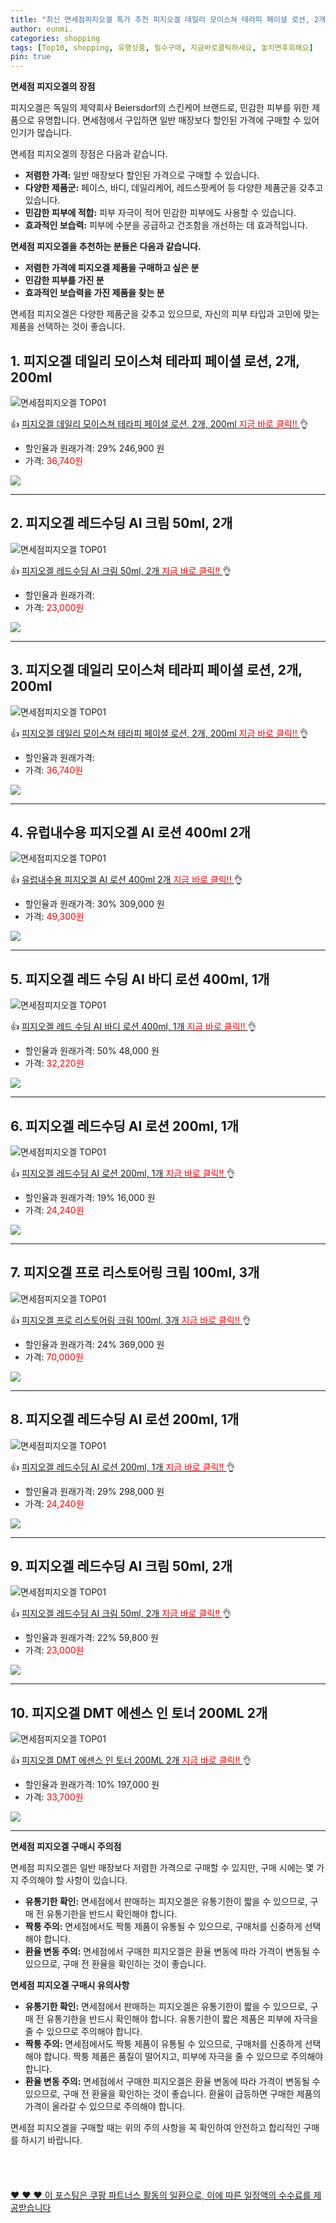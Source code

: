 ```yaml
---
title: "최신 면세점피지오겔 특가 추천 피지오겔 데일리 모이스쳐 테라피 페이셜 로션, 2개, 200ml 비교 장점"
author: eunmi.
categories: shopping
tags: [Top10, shopping, 유행상품, 필수구매, 지금바로클릭하세요, 놓치면후회해요]
pin: true
---
```

**면세점 피지오겔의 장점**

피지오겔은 독일의 제약회사 Beiersdorf의 스킨케어 브랜드로, 민감한 피부를 위한 제품으로 유명합니다. 면세점에서 구입하면 일반 매장보다 할인된 가격에 구매할 수 있어 인기가 많습니다.

면세점 피지오겔의 장점은 다음과 같습니다.

* **저렴한 가격:** 일반 매장보다 할인된 가격으로 구매할 수 있습니다.
* **다양한 제품군:** 페이스, 바디, 데일리케어, 레드스팟케어 등 다양한 제품군을 갖추고 있습니다.
* **민감한 피부에 적합:** 피부 자극이 적어 민감한 피부에도 사용할 수 있습니다.
* **효과적인 보습력:** 피부에 수분을 공급하고 건조함을 개선하는 데 효과적입니다.

**면세점 피지오겔을 추천하는 분들은 다음과 같습니다.**

* **저렴한 가격에 피지오겔 제품을 구매하고 싶은 분**
* **민감한 피부를 가진 분**
* **효과적인 보습력을 가진 제품을 찾는 분**

면세점 피지오겔은 다양한 제품군을 갖추고 있으므로, 자신의 피부 타입과 고민에 맞는 제품을 선택하는 것이 좋습니다.

   

## 1. 피지오겔 데일리 모이스쳐 테라피 페이셜 로션, 2개, 200ml

![면세점피지오겔 TOP01](https://thumbnail6.coupangcdn.com/thumbnails/remote/230x230ex/image/vendor_inventory/bca4/70f43f512a1931af549889a75e9397c3c2ad144003e3d286d5be6c06bf32.jpg)


👍 [피지오겔 데일리 모이스쳐 테라피 페이셜 로션, 2개, 200ml <font color=red> 지금 바로 클릭!! </font> ](https://link.coupang.com/re/AFFSDP?lptag=AF3617701&subid=GithubCoopas&pageKey=7169787373&traceid=V0-153&itemId=6325715967&vendorItemId=83139668561) 👌 


- 할인율과 원래가격: 29%  246,900   원
- 가격: <span style='color:red'>36,740원</span>

[![](/discount_price.png)](https://link.coupang.com/re/AFFSDP?lptag=AF3617701&subid=GithubCoopas&pageKey=7169787373&traceid=V0-153&itemId=6325715967&vendorItemId=83139668561)

---


   

## 2. 피지오겔 레드수딩 AI 크림 50ml, 2개

![면세점피지오겔 TOP01](https://thumbnail10.coupangcdn.com/thumbnails/remote/230x230ex/image/vendor_inventory/1592/ffd8f4948ea0e25847131a6a21c8cf41cffced8e681382a2bfc4b896cd28.jpg)


👍 [피지오겔 레드수딩 AI 크림 50ml, 2개 <font color=red> 지금 바로 클릭!! </font> ](https://link.coupang.com/re/AFFSDP?lptag=AF3617701&subid=GithubCoopas&pageKey=2234356063&traceid=V0-153&itemId=10244729761&vendorItemId=80524389263) 👌 


- 할인율과 원래가격: 
- 가격: <span style='color:red'>23,000원</span>

[![](/discount_price.png)](https://link.coupang.com/re/AFFSDP?lptag=AF3617701&subid=GithubCoopas&pageKey=2234356063&traceid=V0-153&itemId=10244729761&vendorItemId=80524389263)

---


   

## 3. 피지오겔 데일리 모이스쳐 테라피 페이셜 로션, 2개, 200ml

![면세점피지오겔 TOP01](https://thumbnail6.coupangcdn.com/thumbnails/remote/230x230ex/image/vendor_inventory/bca4/70f43f512a1931af549889a75e9397c3c2ad144003e3d286d5be6c06bf32.jpg)


👍 [피지오겔 데일리 모이스쳐 테라피 페이셜 로션, 2개, 200ml <font color=red> 지금 바로 클릭!! </font> ](https://link.coupang.com/re/AFFSDP?lptag=AF3617701&subid=GithubCoopas&pageKey=7169787373&traceid=V0-153&itemId=6325715967&vendorItemId=83139668561) 👌 


- 할인율과 원래가격: 
- 가격: <span style='color:red'>36,740원</span>

[![](/discount_price.png)](https://link.coupang.com/re/AFFSDP?lptag=AF3617701&subid=GithubCoopas&pageKey=7169787373&traceid=V0-153&itemId=6325715967&vendorItemId=83139668561)

---


   

## 4. 유럽내수용 피지오겔 AI 로션 400ml 2개

![면세점피지오겔 TOP01](https://thumbnail6.coupangcdn.com/thumbnails/remote/230x230ex/image/vendor_inventory/9789/8b0b6729d76378015371527a102d9bc81f1de732c72a6e69549e2de356fa.jpg)


👍 [유럽내수용 피지오겔 AI 로션 400ml 2개 <font color=red> 지금 바로 클릭!! </font> ](https://link.coupang.com/re/AFFSDP?lptag=AF3617701&subid=GithubCoopas&pageKey=5510922581&traceid=V0-153&itemId=15778217154&vendorItemId=83612386566) 👌 


- 할인율과 원래가격: 30%  309,000   원
- 가격: <span style='color:red'>49,300원</span>

[![](/discount_price.png)](https://link.coupang.com/re/AFFSDP?lptag=AF3617701&subid=GithubCoopas&pageKey=5510922581&traceid=V0-153&itemId=15778217154&vendorItemId=83612386566)

---


   

## 5. 피지오겔 레드 수딩 AI 바디 로션 400ml, 1개

![면세점피지오겔 TOP01](https://thumbnail7.coupangcdn.com/thumbnails/remote/230x230ex/image/vendor_inventory/9b8b/f0b3d5b2a197fa3459bfb9f0300d78f693dabd3ff302a5eb2e42b03f7549.jpg)


👍 [피지오겔 레드 수딩 AI 바디 로션 400ml, 1개 <font color=red> 지금 바로 클릭!! </font> ](https://link.coupang.com/re/AFFSDP?lptag=AF3617701&subid=GithubCoopas&pageKey=6729084280&traceid=V0-153&itemId=12289893193&vendorItemId=86827423157) 👌 


- 할인율과 원래가격: 50%  48,000   원
- 가격: <span style='color:red'>32,220원</span>

[![](/discount_price.png)](https://link.coupang.com/re/AFFSDP?lptag=AF3617701&subid=GithubCoopas&pageKey=6729084280&traceid=V0-153&itemId=12289893193&vendorItemId=86827423157)

---


   

## 6. 피지오겔 레드수딩 AI 로션 200ml, 1개

![면세점피지오겔 TOP01](https://thumbnail9.coupangcdn.com/thumbnails/remote/230x230ex/image/vendor_inventory/850b/28f1388101ea76466f4489d5e59400898c0af7987bf44c6e624560f5e5d4.jpg)


👍 [피지오겔 레드수딩 AI 로션 200ml, 1개 <font color=red> 지금 바로 클릭!! </font> ](https://link.coupang.com/re/AFFSDP?lptag=AF3617701&subid=GithubCoopas&pageKey=6729084280&traceid=V0-153&itemId=15673550559&vendorItemId=77960549648) 👌 


- 할인율과 원래가격: 19%  16,000   원
- 가격: <span style='color:red'>24,240원</span>

[![](/discount_price.png)](https://link.coupang.com/re/AFFSDP?lptag=AF3617701&subid=GithubCoopas&pageKey=6729084280&traceid=V0-153&itemId=15673550559&vendorItemId=77960549648)

---


   

## 7. 피지오겔 프로 리스토어링 크림 100ml, 3개

![면세점피지오겔 TOP01](https://thumbnail10.coupangcdn.com/thumbnails/remote/230x230ex/image/vendor_inventory/741a/b4bdca5692e2efe3588dc09a4616c059698998f67079cd3eee6f9107f54c.jpg)


👍 [피지오겔 프로 리스토어링 크림 100ml, 3개 <font color=red> 지금 바로 클릭!! </font> ](https://link.coupang.com/re/AFFSDP?lptag=AF3617701&subid=GithubCoopas&pageKey=4390401434&traceid=V0-153&itemId=14283251874&vendorItemId=81528220859) 👌 


- 할인율과 원래가격: 24%  369,000   원
- 가격: <span style='color:red'>70,000원</span>

[![](/discount_price.png)](https://link.coupang.com/re/AFFSDP?lptag=AF3617701&subid=GithubCoopas&pageKey=4390401434&traceid=V0-153&itemId=14283251874&vendorItemId=81528220859)

---


   

## 8. 피지오겔 레드수딩 AI 로션 200ml, 1개

![면세점피지오겔 TOP01](https://thumbnail9.coupangcdn.com/thumbnails/remote/230x230ex/image/vendor_inventory/850b/28f1388101ea76466f4489d5e59400898c0af7987bf44c6e624560f5e5d4.jpg)


👍 [피지오겔 레드수딩 AI 로션 200ml, 1개 <font color=red> 지금 바로 클릭!! </font> ](https://link.coupang.com/re/AFFSDP?lptag=AF3617701&subid=GithubCoopas&pageKey=6729084280&traceid=V0-153&itemId=15673550559&vendorItemId=77960549648) 👌 


- 할인율과 원래가격: 29%  298,000   원
- 가격: <span style='color:red'>24,240원</span>

[![](/discount_price.png)](https://link.coupang.com/re/AFFSDP?lptag=AF3617701&subid=GithubCoopas&pageKey=6729084280&traceid=V0-153&itemId=15673550559&vendorItemId=77960549648)

---


   

## 9. 피지오겔 레드수딩 AI 크림 50ml, 2개

![면세점피지오겔 TOP01](https://thumbnail10.coupangcdn.com/thumbnails/remote/230x230ex/image/vendor_inventory/1592/ffd8f4948ea0e25847131a6a21c8cf41cffced8e681382a2bfc4b896cd28.jpg)


👍 [피지오겔 레드수딩 AI 크림 50ml, 2개 <font color=red> 지금 바로 클릭!! </font> ](https://link.coupang.com/re/AFFSDP?lptag=AF3617701&subid=GithubCoopas&pageKey=2234356063&traceid=V0-153&itemId=10244729761&vendorItemId=80524389263) 👌 


- 할인율과 원래가격: 22%  59,800   원
- 가격: <span style='color:red'>23,000원</span>

[![](/discount_price.png)](https://link.coupang.com/re/AFFSDP?lptag=AF3617701&subid=GithubCoopas&pageKey=2234356063&traceid=V0-153&itemId=10244729761&vendorItemId=80524389263)

---


   

## 10. 피지오겔 DMT 에센스 인 토너 200ML 2개

![면세점피지오겔 TOP01](https://thumbnail7.coupangcdn.com/thumbnails/remote/230x230ex/image/vendor_inventory/58e6/cb85731f428d5219dbcd2fea84ca92f5ab1b3a774ef718d23032345517d5.jpg)


👍 [피지오겔 DMT 에센스 인 토너 200ML 2개 <font color=red> 지금 바로 클릭!! </font> ](https://link.coupang.com/re/AFFSDP?lptag=AF3617701&subid=GithubCoopas&pageKey=4655943006&traceid=V0-153&itemId=15862387799&vendorItemId=83229400337) 👌 


- 할인율과 원래가격: 10%  197,000   원
- 가격: <span style='color:red'>33,700원</span>

[![](/discount_price.png)](https://link.coupang.com/re/AFFSDP?lptag=AF3617701&subid=GithubCoopas&pageKey=4655943006&traceid=V0-153&itemId=15862387799&vendorItemId=83229400337)

---
**면세점 피지오겔 구매시 주의점**

면세점 피지오겔은 일반 매장보다 저렴한 가격으로 구매할 수 있지만, 구매 시에는 몇 가지 주의해야 할 사항이 있습니다.

* **유통기한 확인:** 면세점에서 판매하는 피지오겔은 유통기한이 짧을 수 있으므로, 구매 전 유통기한을 반드시 확인해야 합니다.
* **짝퉁 주의:** 면세점에서도 짝퉁 제품이 유통될 수 있으므로, 구매처를 신중하게 선택해야 합니다.
* **환율 변동 주의:** 면세점에서 구매한 피지오겔은 환율 변동에 따라 가격이 변동될 수 있으므로, 구매 전 환율을 확인하는 것이 좋습니다.

**면세점 피지오겔 구매시 유의사항**

* **유통기한 확인:** 면세점에서 판매하는 피지오겔은 유통기한이 짧을 수 있으므로, 구매 전 유통기한을 반드시 확인해야 합니다. 유통기한이 짧은 제품은 피부에 자극을 줄 수 있으므로 주의해야 합니다.
* **짝퉁 주의:** 면세점에서도 짝퉁 제품이 유통될 수 있으므로, 구매처를 신중하게 선택해야 합니다. 짝퉁 제품은 품질이 떨어지고, 피부에 자극을 줄 수 있으므로 주의해야 합니다.
* **환율 변동 주의:** 면세점에서 구매한 피지오겔은 환율 변동에 따라 가격이 변동될 수 있으므로, 구매 전 환율을 확인하는 것이 좋습니다. 환율이 급등하면 구매한 제품의 가격이 올라갈 수 있으므로 주의해야 합니다.

면세점 피지오겔을 구매할 때는 위의 주의 사항을 꼭 확인하여 안전하고 합리적인 구매를 하시기 바랍니다.<br><br><br><br><br> [ ❤ ❤ ❤ 이 포스팅은 쿠팡 파트너스 활동의 일환으로, 이에 따른 일정액의 수수료를 제공받습니다](https://link.coupang.com/a/bcEFyh)